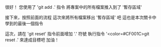 很好！
您使用了 'git add .' 指令
將專案中的所有檔案推入到了 '暫存區域' 

接下來，按照前面的流程
這次來將所有檔案移出 '暫存區域' 吧
這也是本次關卡中學到的最後一個指令

這次，請在 'git reset' 指令前面增加 '.' 符號
執行指令 '<color=#CF001C>git reset .</color>' 來達成目標吧
加油！